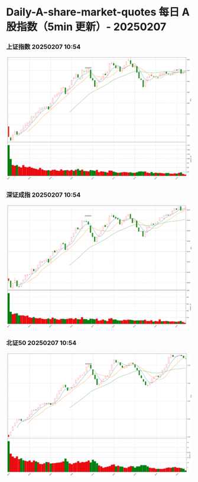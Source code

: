 
# Daily-A-share-market-quotes 每日 A 股指数（5min 更新）- 20250207

### 上证指数 20250207 10:54
![](./fig/2025/2/20250207-sh000001.png)

### 深证成指 20250207 10:54
![](./fig/2025/2/20250207-sz399001.png)

### 北证50 20250207 10:54
![](./fig/2025/2/20250207-bj899050.png)
